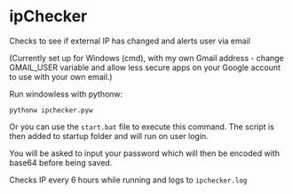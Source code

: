 # ipChecker
Checks to see if external IP has changed and alerts user via email

(Currently set up for Windows (cmd), with my own Gmail address - change GMAIL_USER variable and allow less secure apps on your Google account to use with your own email.)

Run windowless with pythonw:

`pythonw ipchecker.pyw`

Or you can use the `start.bat` file to execute this command. The script is then added to startup folder and will run on user login.

You will be asked to input your password which will then be encoded with base64 before being saved.

Checks IP every 6 hours while running and logs to `ipchecker.log`
